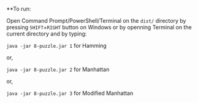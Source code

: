 **To run:

Open Command Prompt/PowerShell/Terminal on the `dist/` directory by pressing `SHIFT`+`RIGHT` button on Windows or by openning Terminal on the current directory and by typing:

`java -jar 8-puzzle.jar 1` for Hamming

or,

`java -jar 8-puzzle.jar 2` for Manhattan

or,

`java -jar 8-puzzle.jar 3` for Modified Manhattan
